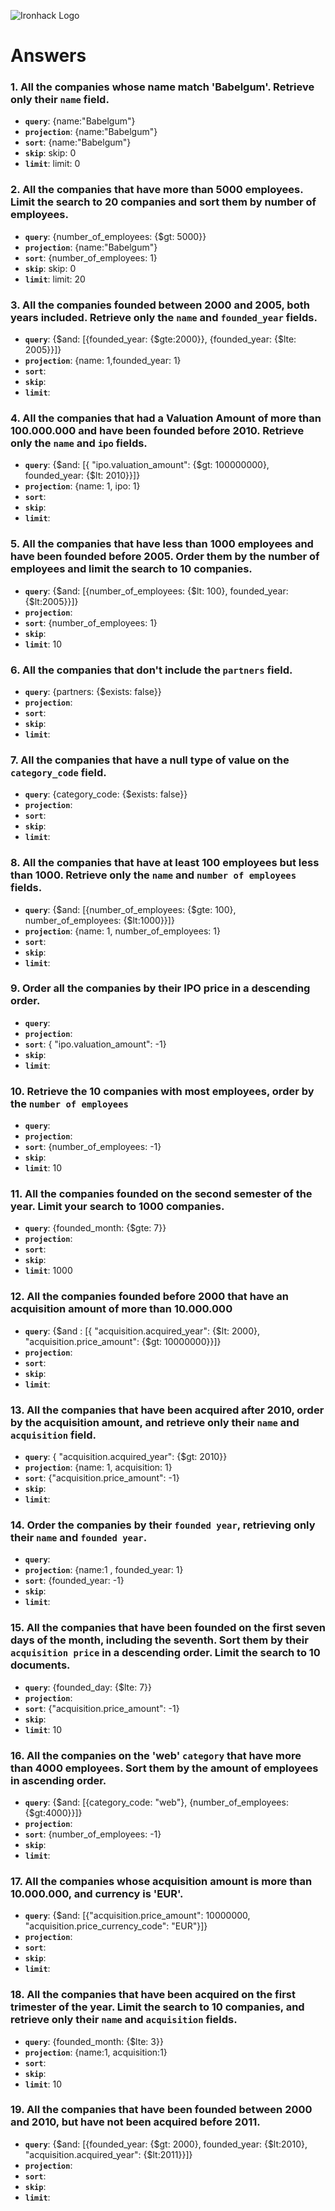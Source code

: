 ![Ironhack Logo](https://i.imgur.com/1QgrNNw.png)

# Answers

### 1. All the companies whose name match 'Babelgum'. Retrieve only their `name` field.

- **`query`**: {name:"Babelgum"}
- **`projection`**: {name:"Babelgum"}
- **`sort`**: {name:"Babelgum"}
- **`skip`**: skip: 0
- **`limit`**: limit: 0

### 2. All the companies that have more than 5000 employees. Limit the search to 20 companies and sort them by **number of employees**.
- **`query`**: {number_of_employees: {$gt: 5000}}
- **`projection`**: {name:"Babelgum"}
- **`sort`**: {number_of_employees: 1}
- **`skip`**: skip: 0
- **`limit`**: limit: 20

### 3. All the companies founded between 2000 and 2005, both years included. Retrieve only the `name` and `founded_year` fields.

- **`query`**: {$and: [{founded_year: {$gte:2000}}, {founded_year: {$lte: 2005}}]}
- **`projection`**: {name: 1,founded_year: 1}
- **`sort`**: 
- **`skip`**: 
- **`limit`**: 

### 4. All the companies that had a Valuation Amount of more than 100.000.000 and have been founded before 2010. Retrieve only the `name` and `ipo` fields.

- **`query`**: {$and: [{ "ipo.valuation_amount": {$gt: 100000000}, founded_year: {$lt: 2010}}]}
- **`projection`**: {name: 1, ipo: 1}
- **`sort`**: 
- **`skip`**: 
- **`limit`**: 

### 5. All the companies that have less than 1000 employees and have been founded before 2005. Order them by the number of employees and limit the search to 10 companies.

- **`query`**: {$and: [{number_of_employees: {$lt: 100}, founded_year: {$lt:2005}}]}
- **`projection`**: 
- **`sort`**: {number_of_employees: 1}
- **`skip`**: 
- **`limit`**: 10


### 6. All the companies that don't include the `partners` field.

- **`query`**: {partners: {$exists: false}}
- **`projection`**: 
- **`sort`**: 
- **`skip`**: 
- **`limit`**: 


### 7. All the companies that have a null type of value on the `category_code` field.

- **`query`**: {category_code: {$exists: false}}
- **`projection`**: 
- **`sort`**: 
- **`skip`**: 
- **`limit`**: 

### 8. All the companies that have at least 100 employees but less than 1000. Retrieve only the `name` and `number of employees` fields.

- **`query`**: {$and: [{number_of_employees: {$gte: 100}, number_of_employees: {$lt:1000}}]}
- **`projection`**: {name: 1, number_of_employees: 1}
- **`sort`**: 
- **`skip`**: 
- **`limit`**: 

### 9. Order all the companies by their IPO price in a descending order.

- **`query`**: 
- **`projection`**: 
- **`sort`**: { "ipo.valuation_amount": -1}
- **`skip`**: 
- **`limit`**: 

### 10. Retrieve the 10 companies with most employees, order by the `number of employees`

- **`query`**: 
- **`projection`**: 
- **`sort`**: {number_of_employees: -1}
- **`skip`**: 
- **`limit`**: 10

### 11. All the companies founded on the second semester of the year. Limit your search to 1000 companies.

- **`query`**: {founded_month: {$gte: 7}}
- **`projection`**: 
- **`sort`**: 
- **`skip`**: 
- **`limit`**: 1000

### 12. All the companies founded before 2000 that have an acquisition amount of more than 10.000.000

- **`query`**: {$and : [{ "acquisition.acquired_year": {$lt: 2000}, "acquisition.price_amount": {$gt: 10000000}}]}
- **`projection`**: 
- **`sort`**: 
- **`skip`**: 
- **`limit`**: 

### 13. All the companies that have been acquired after 2010, order by the acquisition amount, and retrieve only their `name` and `acquisition` field.

- **`query`**: { "acquisition.acquired_year": {$gt: 2010}}
- **`projection`**: {name: 1, acquisition: 1}
- **`sort`**: {"acquisition.price_amount": -1}
- **`skip`**: 
- **`limit`**: 

### 14. Order the companies by their `founded year`, retrieving only their `name` and `founded year`.

- **`query`**: 
- **`projection`**: {name:1 , founded_year: 1}
- **`sort`**: {founded_year: -1}
- **`skip`**: 
- **`limit`**: 

### 15. All the companies that have been founded on the first seven days of the month, including the seventh. Sort them by their `acquisition price` in a descending order. Limit the search to 10 documents.

- **`query`**: {founded_day: {$lte: 7}}
- **`projection`**: 
- **`sort`**: {"acquisition.price_amount": -1}
- **`skip`**: 
- **`limit`**: 10

### 16. All the companies on the 'web' `category` that have more than 4000 employees. Sort them by the amount of employees in ascending order.

- **`query`**: {$and: [{category_code: "web"}, {number_of_employees: {$gt:4000}}]}
- **`projection`**: 
- **`sort`**: {number_of_employees: -1}
- **`skip`**: 
- **`limit`**: 

### 17. All the companies whose acquisition amount is more than 10.000.000, and currency is 'EUR'.
- **`query`**: {$and: [{"acquisition.price_amount": 10000000, "acquisition.price_currency_code": "EUR"}]}
- **`projection`**: 
- **`sort`**: 
- **`skip`**: 
- **`limit`**: 

### 18. All the companies that have been acquired on the first trimester of the year. Limit the search to 10 companies, and retrieve only their `name` and `acquisition` fields.

- **`query`**: {founded_month: {$lte: 3}}
- **`projection`**: {name:1, acquisition:1}
- **`sort`**: 
- **`skip`**: 
- **`limit`**: 10

### 19. All the companies that have been founded between 2000 and 2010, but have not been acquired before 2011.

- **`query`**: {$and: [{founded_year: {$gt: 2000}, founded_year: {$lt:2010}, "acquisition.acquired_year": {$lt:2011}}]}
- **`projection`**: 
- **`sort`**: 
- **`skip`**: 
- **`limit`**: 
